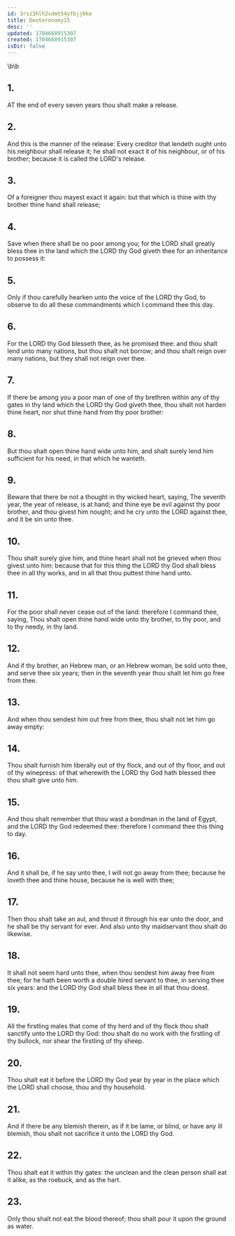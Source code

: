 ```yaml
---
id: 3rsz3hlh2vdmt54yfbjj0ke
title: Deuteronomy15
desc: ''
updated: 1704668915307
created: 1704668915307
isDir: false
---
```

\b\b
## 1.
AT the end of every seven years thou shalt make a release.
## 2.
And this is the manner of the release: Every creditor that lendeth ought unto his neighbour shall release it; he shall not exact it of his neighbour, or of his brother; because it is called the LORD's release.
## 3.
Of a foreigner thou mayest exact it again: but that which is thine with thy brother thine hand shall release;
## 4.
Save when there shall be no poor among you; for the LORD shall greatly bless thee in the land which the LORD thy God giveth thee for an inheritance to possess it:
## 5.
Only if thou carefully hearken unto the voice of the LORD thy God, to observe to do all these commandments which I command thee this day.
## 6.
For the LORD thy God blesseth thee, as he promised thee: and thou shalt lend unto many nations, but thou shalt not borrow; and thou shalt reign over many nations, but they shall not reign over thee.
## 7.
If there be among you a poor man of one of thy brethren within any of thy gates in thy land which the LORD thy God giveth thee, thou shalt not harden thine heart, nor shut thine hand from thy poor brother:
## 8.
But thou shalt open thine hand wide unto him, and shalt surely lend him sufficient for his need, in that which he wanteth.
## 9.
Beware that there be not a thought in thy wicked heart, saying, The seventh year, the year of release, is at hand; and thine eye be evil against thy poor brother, and thou givest him nought; and he cry unto the LORD against thee, and it be sin unto thee.
## 10.
Thou shalt surely give him, and thine heart shall not be grieved when thou givest unto him: because that for this thing the LORD thy God shall bless thee in all thy works, and in all that thou puttest thine hand unto.
## 11.
For the poor shall never cease out of the land: therefore I command thee, saying, Thou shalt open thine hand wide unto thy brother, to thy poor, and to thy needy, in thy land.
## 12.
And if thy brother, an Hebrew man, or an Hebrew woman, be sold unto thee, and serve thee six years; then in the seventh year thou shalt let him go free from thee.
## 13.
And when thou sendest him out free from thee, thou shalt not let him go away empty:
## 14.
Thou shalt furnish him liberally out of thy flock, and out of thy floor, and out of thy winepress: of that wherewith the LORD thy God hath blessed thee thou shalt give unto him.
## 15.
And thou shalt remember that thou wast a bondman in the land of Egypt, and the LORD thy God redeemed thee: therefore I command thee this thing to day.
## 16.
And it shall be, if he say unto thee, I will not go away from thee; because he loveth thee and thine house, because he is well with thee;
## 17.
Then thou shalt take an aul, and thrust it through his ear unto the door, and he shall be thy servant for ever.  And also unto thy maidservant thou shalt do likewise.
## 18.
It shall not seem hard unto thee, when thou sendest him away free from thee; for he hath been worth a double hired servant to thee, in serving thee six years: and the LORD thy God shall bless thee in all that thou doest.
## 19.
All the firstling males that come of thy herd and of thy flock thou shalt sanctify unto the LORD thy God: thou shalt do no work with the firstling of thy bullock, nor shear the firstling of thy sheep.
## 20.
Thou shalt eat it before the LORD thy God year by year in the place which the LORD shall choose, thou and thy household.
## 21.
And if there be any blemish therein, as if it be lame, or blind, or have any ill blemish, thou shalt not sacrifice it unto the LORD thy God.
## 22.
Thou shalt eat it within thy gates: the unclean and the clean person shall eat it alike, as the roebuck, and as the hart.
## 23.
Only thou shalt not eat the blood thereof; thou shalt pour it upon the ground as water.
